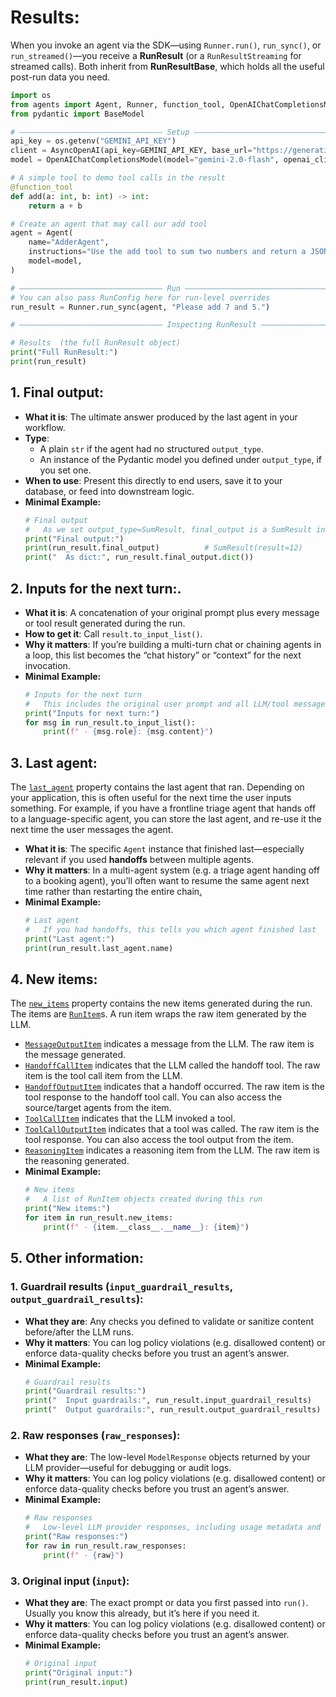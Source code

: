 # **Results:**

When you invoke an agent via the SDK—using `Runner.run()`, `run_sync()`, or `run_streamed()`—you receive a **RunResult** (or a `RunResultStreaming` for streamed calls). Both inherit from **RunResultBase**, which holds all the useful post-run data you need.

```python
import os
from agents import Agent, Runner, function_tool, OpenAIChatCompletionsModel, RunConfig
from pydantic import BaseModel

# ———————————————————————————————— Setup ————————————————————————————————
api_key = os.getenv("GEMINI_API_KEY")
client = AsyncOpenAI(api_key=GEMINI_API_KEY, base_url="https://generativelanguage.googleapis.com/v1beta/openai/")
model = OpenAIChatCompletionsModel(model="gemini-2.0-flash", openai_client=client)

# A simple tool to demo tool calls in the result
@function_tool
def add(a: int, b: int) -> int:
    return a + b

# Create an agent that may call our add tool
agent = Agent(
    name="AdderAgent",
    instructions="Use the add tool to sum two numbers and return a JSON with the field `result`.",
    model=model,
)

# ———————————————————————————————— Run ————————————————————————————————
# You can also pass RunConfig here for run-level overrides
run_result = Runner.run_sync(agent, "Please add 7 and 5.")

# ———————————————————————————————— Inspecting RunResult ————————————————————————————————

# Results  (the full RunResult object)
print("Full RunResult:")
print(run_result)
```

## 1. **Final output:**

- **What it is**: The ultimate answer produced by the last agent in your workflow.
- **Type**:
  - A plain `str` if the agent had no structured `output_type`.
  - An instance of the Pydantic model you defined under `output_type`, if you set one.
- **When to use**: Present this directly to end users, save it to your database, or feed into downstream logic.
- **Minimal Example:**
  ```python
  # Final output
  #   As we set output_type=SumResult, final_output is a SumResult instance
  print("Final output:")
  print(run_result.final_output)          # SumResult(result=12)
  print("  As dict:", run_result.final_output.dict())
  ```

## 2. **Inputs for the next turn:.**

- **What it is**: A concatenation of your original prompt plus every message or tool result generated during the run.
- **How to get it**: Call `result.to_input_list()`.
- **Why it matters**: If you’re building a multi-turn chat or chaining agents in a loop, this list becomes the “chat history” or “context” for the next invocation.
- **Minimal Example:**
  ```python
  # Inputs for the next turn
  #   This includes the original user prompt and all LLM/tool messages
  print("Inputs for next turn:")
  for msg in run_result.to_input_list():
      print(f" - {msg.role}: {msg.content}")
  ```

## 3. **Last agent:**

The [`last_agent`](https://openai.github.io/openai-agents-python/ref/result/#agents.result.RunResultBase.last_agent) property contains the last agent that ran. Depending on your application, this is often useful for the next time the user inputs something. For example, if you have a frontline triage agent that hands off to a language-specific agent, you can store the last agent, and re-use it the next time the user messages the agent.

- **What it is**: The specific `Agent` instance that finished last—especially relevant if you used **handoffs** between multiple agents.
- **Why it matters**: In a multi-agent system (e.g. a triage agent handing off to a booking agent), you’ll often want to resume the same agent next time rather than restarting the entire chain[.](https://openai.github.io/openai-agents-python/results/)
- **Minimal Example:**
  ```python
  # Last agent
  #   If you had handoffs, this tells you which agent finished last
  print("Last agent:")
  print(run_result.last_agent.name)
  ```

## 4. **New items:**

The [`new_items`](https://openai.github.io/openai-agents-python/ref/result/#agents.result.RunResultBase.new_items) property contains the new items generated during the run. The items are [`RunItem`](https://openai.github.io/openai-agents-python/ref/items/#agents.items.RunItem)s. A run item wraps the raw item generated by the LLM.

- [`MessageOutputItem`](https://openai.github.io/openai-agents-python/ref/items/#agents.items.MessageOutputItem) indicates a message from the LLM. The raw item is the message generated.
- [`HandoffCallItem`](https://openai.github.io/openai-agents-python/ref/items/#agents.items.HandoffCallItem) indicates that the LLM called the handoff tool. The raw item is the tool call item from the LLM.
- [`HandoffOutputItem`](https://openai.github.io/openai-agents-python/ref/items/#agents.items.HandoffOutputItem) indicates that a handoff occurred. The raw item is the tool response to the handoff tool call. You can also access the source/target agents from the item.
- [`ToolCallItem`](https://openai.github.io/openai-agents-python/ref/items/#agents.items.ToolCallItem) indicates that the LLM invoked a tool.
- [`ToolCallOutputItem`](https://openai.github.io/openai-agents-python/ref/items/#agents.items.ToolCallOutputItem) indicates that a tool was called. The raw item is the tool response. You can also access the tool output from the item.
- [`ReasoningItem`](https://openai.github.io/openai-agents-python/ref/items/#agents.items.ReasoningItem) indicates a reasoning item from the LLM. The raw item is the reasoning generated.
- **Minimal Example:**
  ```python
  # New items
  #   A list of RunItem objects created during this run
  print("New items:")
  for item in run_result.new_items:
      print(f" - {item.__class__.__name__}: {item}")
  ```

## 5. **Other information:**

### 1. **Guardrail results** (`input_guardrail_results`, `output_guardrail_results`):

- **What they are**: Any checks you defined to validate or sanitize content before/after the LLM runs.
- **Why it matters**: You can log policy violations (e.g. disallowed content) or enforce data-quality checks before you trust an agent’s answer.
- **Minimal Example:**
  ```python
  # Guardrail results
  print("Guardrail results:")
  print("  Input guardrails:", run_result.input_guardrail_results)
  print("  Output guardrails:", run_result.output_guardrail_results)
  ```

### 2. **Raw responses** (`raw_responses`)**:**

- **What they are**: The low-level `ModelResponse` objects returned by your LLM provider—useful for debugging or audit logs.
- **Why it matters**: You can log policy violations (e.g. disallowed content) or enforce data-quality checks before you trust an agent’s answer.
- **Minimal Example:**
  ```python
  # Raw responses
  #   Low-level LLM provider responses, including usage metadata and chunks
  print("Raw responses:")
  for raw in run_result.raw_responses:
      print(f" - {raw}")
  ```

### 3. **Original input** (`input`):

- **What they are**: The exact prompt or data you first passed into `run()`. Usually you know this already, but it’s here if you need it.
- **Why it matters**: You can log policy violations (e.g. disallowed content) or enforce data-quality checks before you trust an agent’s answer.
- **Minimal Example:**
  ```python
  # Original input
  print("Original input:")
  print(run_result.input)
  ```

<!-- Function Calling -->
<!-- Hosted Tools -->
<!-- LangChain Tools -->
<!-- CrewAI Tools -->

